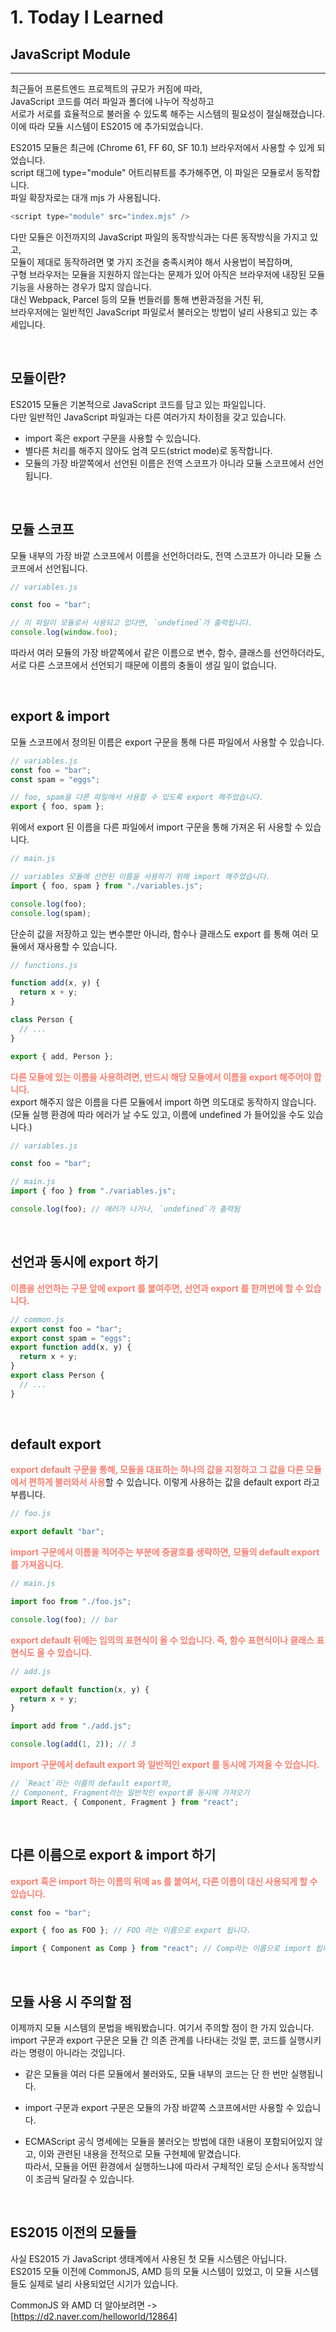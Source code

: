 # 1. Today I Learned

## JavaScript Module

---

최근들어 프론트엔드 프로젝트의 규모가 커짐에 따라,<br/>
JavaScript 코드를 여러 파일과 폴더에 나누어 작성하고<br/>
서로가 서로를 효율적으로 불러올 수 있도록 해주는 시스템의 필요성이 절실해졌습니다.<br/>
이에 따라 모듈 시스템이 ES2015 에 추가되었습니다.<br/>

ES2015 모듈은 최근에 (Chrome 61, FF 60, SF 10.1) 브라우저에서 사용할 수 있게 되었습니다.<br/>
script 태그에 type="module" 어트리뷰트를 추가해주면, 이 파일은 모듈로서 동작합니다.<br/>
파일 확장자로는 대개 mjs 가 사용됩니다.<br/>

```js
<script type="module" src="index.mjs" />
```

다만 모듈은 이전까지의 JavaScript 파일의 동작방식과는 다른 동작방식을 가지고 있고,<br/>
모듈이 제대로 동작하려면 몇 가지 조건을 충족시켜야 해서 사용법이 복잡하며,<br/>
구형 브라우저는 모듈을 지원하지 않는다는 문제가 있어 아직은 브라우저에 내장된 모듈 기능을 사용하는 경우가 많지 않습니다.<br/>
대신 Webpack, Parcel 등의 모듈 번들러를 통해 변환과정을 거친 뒤,<br/>
브라우저에는 일반적인 JavaScript 파일로서 불러오는 방법이 널리 사용되고 있는 추세입니다.<br/>

<br/>

## 모듈이란?

ES2015 모듈은 기본적으로 JavaScript 코드를 담고 있는 파일입니다.<br/>
다만 일반적인 JavaScript 파일과는 다른 여러가지 차이점을 갖고 있습니다.<br/>

- import 혹은 export 구문을 사용할 수 있습니다.
- 별다른 처리를 해주지 않아도 엄격 모드(strict mode)로 동작합니다.
- 모듈의 가장 바깥쪽에서 선언된 이름은 전역 스코프가 아니라 모듈 스코프에서 선언됩니다.

<br/>

## 모듈 스코프

모듈 내부의 가장 바깥 스코프에서 이름을 선언하더라도, 전역 스코프가 아니라 모듈 스코프에서 선언됩니다.

```js
// variables.js

const foo = "bar";

// 이 파일이 모듈로서 사용되고 있다면, `undefined`가 출력됩니다.
console.log(window.foo);
```

따라서 여러 모듈의 가장 바깥쪽에서 같은 이름으로 변수, 함수, 클래스를 선언하더라도,<br/>
서로 다른 스코프에서 선언되기 때문에 이름의 충돌이 생길 일이 없습니다.<br/>

<br/>

## export & import

모듈 스코프에서 정의된 이름은 export 구문을 통해 다른 파일에서 사용할 수 있습니다.

```js
// variables.js
const foo = "bar";
const spam = "eggs";

// foo, spam을 다른 파일에서 사용할 수 있도록 export 해주었습니다.
export { foo, spam };
```

위에서 export 된 이름을 다른 파일에서 import 구문을 통해 가져온 뒤 사용할 수 있습니다.

```js
// main.js

// variables 모듈에 선언된 이름을 사용하기 위해 import 해주었습니다.
import { foo, spam } from "./variables.js";

console.log(foo);
console.log(spam);
```

단순히 값을 저장하고 있는 변수뿐만 아니라, 함수나 클래스도 export 를 통해 여러 모듈에서 재사용할 수 있습니다.

```js
// functions.js

function add(x, y) {
  return x + y;
}

class Person {
  // ...
}

export { add, Person };
```

<b style="color:salmon">다른 모듈에 있는 이름을 사용하려면, 반드시 해당 모듈에서 이름을 export 해주어야 합니다.</b><br/>
export 해주지 않은 이름을 다른 모듈에서 import 하면 의도대로 동작하지 않습니다.<br/>
(모듈 실행 환경에 따라 에러가 날 수도 있고, 이름에 undefined 가 들어있을 수도 있습니다.)<br/>

```js
// variables.js

const foo = "bar";
```

```js
// main.js
import { foo } from "./variables.js";

console.log(foo); // 에러가 나거나, `undefined`가 출력됨
```

<br/>

## 선언과 동시에 export 하기

<b style="color:salmon">이름을 선언하는 구문 앞에 export 를 붙여주면, 선언과 export 를 한꺼번에 할 수 있습니다.</b>

```js
// common.js
export const foo = "bar";
export const spam = "eggs";
export function add(x, y) {
  return x + y;
}
export class Person {
  // ...
}
```

<br/>

## default export

<b style="color:salmon">export default 구문을 통해, 모듈을 대표하는 하나의 값을 지정하고
그 값을 다른 모듈에서 편하게 불러와서 사용</b>할 수 있습니다.
이렇게 사용하는 값을 default export 라고 부릅니다.

```js
// foo.js

export default "bar";
```

<b style="color:salmon">import 구문에서 이름을 적어주는 부분에 중괄호를 생략하면, 모듈의 default export 를 가져옵니다.</b>

```js
// main.js

import foo from "./foo.js";

console.log(foo); // bar
```

<b style="color:salmon">export default 뒤에는 임의의 표현식이 올 수 있습니다. 즉, 함수 표현식이나 클래스 표현식도 올 수 있습니다.</b>

```js
// add.js

export default function(x, y) {
  return x + y;
}
```

```js
import add from "./add.js";

console.log(add(1, 2)); // 3
```

<b style="color:salmon">import 구문에서 default export 와 일반적인 export 를 동시에 가져올 수 있습니다.</b>

```js
// `React`라는 이름의 default export와,
// Component, Fragment라는 일반적인 export를 동시에 가져오기
import React, { Component, Fragment } from "react";
```

<br/>

## 다른 이름으로 export & import 하기

<b style="color:salmon">export 혹은 import 하는 이름의 뒤에 as 를 붙여서, 다른 이름이 대신 사용되게 할 수 있습니다.</b>

```js
const foo = "bar";

export { foo as FOO }; // FOO 라는 이름으로 export 됩니다.
```

```js
import { Component as Comp } from "react"; // Comp라는 이름으로 import 됩니다.
```

<br/>

## 모듈 사용 시 주의할 점

이제까지 모듈 시스템의 문법을 배워봤습니다. 여기서 주의할 점이 한 가지 있습니다.<br/>
import 구문과 export 구문은 모듈 간 의존 관계를 나타내는 것일 뿐, 코드를 실행시키라는 명령이 아니라는 것입니다.<br/>

- 같은 모듈을 여러 다른 모듈에서 불러와도, 모듈 내부의 코드는 단 한 번만 실행됩니다.

- import 구문과 export 구문은 모듈의 가장 바깥쪽 스코프에서만 사용할 수 있습니다.

- ECMAScript 공식 명세에는 모듈을 불러오는 방법에 대한 내용이 포함되어있지 않고, 이와 관련된 내용을 전적으로 모듈 구현체에 맡겼습니다.<br/>
  따라서, 모듈을 어떤 환경에서 실행하느냐에 따라서 구체적인 로딩 순서나 동작방식이 조금씩 달라질 수 있습니다.<br/>

<br/>

## ES2015 이전의 모듈들

사실 ES2015 가 JavaScript 생태계에서 사용된 첫 모듈 시스템은 아닙니다.<br/>
ES2015 모듈 이전에 CommonJS, AMD 등의 모듈 시스템이 있었고, 이 모듈 시스템들도 실제로 널리 사용되었던 시기가 있습니다.<br/>

CommonJS 와 AMD 더 알아보려면 -> [https://d2.naver.com/helloworld/12864]<br/>
